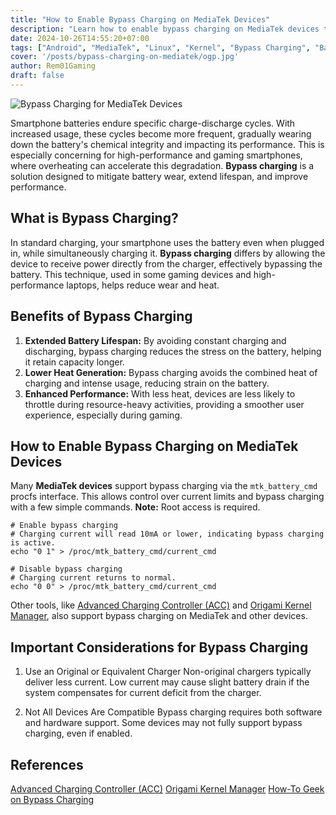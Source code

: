```yaml
---
title: "How to Enable Bypass Charging on MediaTek Devices"
description: "Learn how to enable bypass charging on MediaTek devices to extend battery lifespan, reduce heat, and boost performance, especially during gaming."
date: 2024-10-26T14:55:20+07:00
tags: ["Android", "MediaTek", "Linux", "Kernel", "Bypass Charging", "Battery", "Smartphone"]
cover: '/posts/bypass-charging-on-mediatek/ogp.jpg'
author: Rem01Gaming
draft: false
---
```


![Bypass Charging for MediaTek Devices](/posts/bypass-charging-on-mediatek/ogp.jpg)

Smartphone batteries endure specific charge-discharge cycles. With increased usage, these cycles become more frequent, gradually wearing down the battery's chemical integrity and impacting its performance. This is especially concerning for high-performance and gaming smartphones, where overheating can accelerate this degradation. **Bypass charging** is a solution designed to mitigate battery wear, extend lifespan, and improve performance.

## What is Bypass Charging?

In standard charging, your smartphone uses the battery even when plugged in, while simultaneously charging it. **Bypass charging** differs by allowing the device to receive power directly from the charger, effectively bypassing the battery. This technique, used in some gaming devices and high-performance laptops, helps reduce wear and heat.

## Benefits of Bypass Charging

1. **Extended Battery Lifespan:** By avoiding constant charging and discharging, bypass charging reduces the stress on the battery, helping it retain capacity longer.
2. **Lower Heat Generation:** Bypass charging avoids the combined heat of charging and intense usage, reducing strain on the battery.
3. **Enhanced Performance:** With less heat, devices are less likely to throttle during resource-heavy activities, providing a smoother user experience, especially during gaming.

## How to Enable Bypass Charging on MediaTek Devices
Many **MediaTek devices** support bypass charging via the `mtk_battery_cmd` procfs interface. This allows control over current limits and bypass charging with a few simple commands. **Note:** Root access is required.

```shell
# Enable bypass charging
# Charging current will read 10mA or lower, indicating bypass charging is active.
echo "0 1" > /proc/mtk_battery_cmd/current_cmd

# Disable bypass charging
# Charging current returns to normal.
echo "0 0" > /proc/mtk_battery_cmd/current_cmd
```

Other tools, like [Advanced Charging Controller (ACC)](https://github.com/VR-25/acc) and [Origami Kernel Manager](https://github.com/Rem01Gaming/origami_kernel_manager), also support bypass charging on MediaTek and other devices.

## Important Considerations for Bypass Charging

1. Use an Original or Equivalent Charger
Non-original chargers typically deliver less current. Low current may cause slight battery drain if the system compensates for current deficit from the charger.

2. Not All Devices Are Compatible
Bypass charging requires both software and hardware support. Some devices may not fully support bypass charging, even if enabled.

## References
[Advanced Charging Controller (ACC)](https://github.com/VR-25/acc)
[Origami Kernel Manager](https://github.com/Rem01Gaming/origami_kernel_manager)
[How-To Geek on Bypass Charging](https://www.howtogeek.com/what-is-bypass-charging-and-why-you-want-it/)
